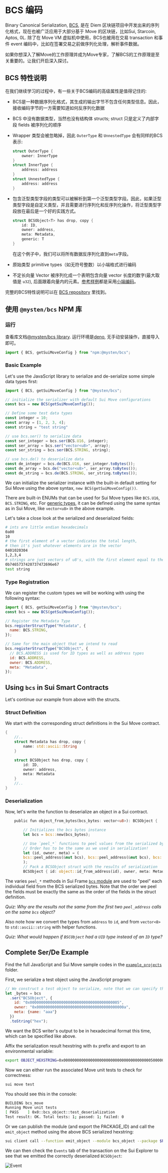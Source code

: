 # BCS 编码

Binary Canonical Serialization, [BCS](https://github.com/diem/bcs), 是在 Diem 区块链项目中开发出来的序列化格式，现在也被广泛应用于大部分基于 Move 的区块链，比如Sui, Starcoin, Aptos, 0L. 除了在 Move VM 虚拟机中使用，BCS也被用在交易 transaction 和事件 event 编码中，比如在签署交易之前做序列化处理，解析事件数据。

如果你想深入了解Move的工作原理并成为Move专家，了解BCS的工作原理是至关重要的。让我们开启深入探讨。

## BCS 特性说明

在我们继续学习的过程中，有一些关于BCS编码的高级属性是值得记住的:

- BCS是一种数据序列化格式，其生成的输出字节不包含任何类型信息。因此，接收编码字节的一方需要知道如何反序列化数据
- BCS 中没有数据类型，当然也没有结构体 structs; struct 只是定义了内部字段 fields 被序列化的顺序
- Wrapper 类型会被忽略掉，因此 `OuterType` 和 `UnnestedType` 会有同样的BCS表示:

    ```rust
    struct OuterType {
        owner: InnerType
    }
    struct InnerType {
        address: address
    }
    struct UnnestedType {
        address: address
    }
    ```
- 包含泛型类型字段的类型可以被解析到第一个泛型类型字段。因此，如果泛型类型字段是自定义类型，并且需要进行序列化和反序列化操作，将泛型类型字段放在最后是一个好的实践方式。
    ```rust
    struct BCSObject<T> has drop, copy {
        id: ID,
        owner: address,
        meta: Metadata,
        generic: T
    }
    ```
    在这个例子中，我们可以将所有数据反序列化直到`meta`字段。
- 原始类型 primitive types（如无符号整数）以小端格式进行编码
- 不定长向量 Vector 被序列化成一个表明包含向量 vector 长度的数字(最大取值是 `u32`), 后面跟着向量内的元素。[参考样例](https://github.com/diem/bcs#fixed-and-variable-length-sequences)都是采用[小端编码](https://en.wikipedia.org/wiki/LEB128)。

完整的BCS特性说明可以在 [BCS repository](https://github.com/diem/bcs) 里找到。

## 使用 `@mysten/bcs` NPM 库

### 运行

查看库文档[@mysten/bcs library](https://www.npmjs.com/package/@mysten/bcs). 运行环境是[deno](https://deno.land/), 无手动安装操作，直接导入即可。

```Typescript
import { BCS, getSuiMoveConfig } from "npm:@mysten/bcs";
```

### Basic Example

Let's use the JavaScript library to serialize and de-serialize some simple data types first:

```javascript
import { BCS, getSuiMoveConfig } from "@mysten/bcs";

// initialize the serializer with default Sui Move configurations
const bcs = new BCS(getSuiMoveConfig());

// Define some test data types
const integer = 10;
const array = [1, 2, 3, 4];
const string = "test string"

// use bcs.ser() to serialize data
const ser_integer = bcs.ser(BCS.U16, integer);
const ser_array = bcs.ser("vector<u8>", array);
const ser_string = bcs.ser(BCS.STRING, string);

// use bcs.de() to deserialize data
const de_integer = bcs.de(BCS.U16, ser_integer.toBytes());
const de_array = bcs.de("vector<u8>", ser_array.toBytes());
const de_string = bcs.de(BCS.STRING, ser_string.toBytes());

```

We can initialize the serializer instance with the built-in default setting for Sui Move using the above syntax, `new BCS(getSuiMoveConfig())`. 

There are built-in ENUMs that can be used for Sui Move types like `BCS.U16`, `BCS.STRING`, etc. For [generic types](../../../unit-three/lessons/2_intro_to_generics.md), it can be defined using the same syntax as in Sui Move, like `vector<u8>` in the above example. 

Let's take a close look at the serialized and deserialized fields:

```bash
# ints are little endian hexadecimals
0a00
10
# the first element of a vector indicates the total length,
# then it's just whatever elements are in the vector
0401020304
1,2,3,4
# strings are just vectors of u8's, with the first element equal to the length of the string
0b7465737420737472696e67
test string
```

### Type Registration

We can register the custom types we will be working with using the following syntax:

```javascript
import { BCS, getSuiMoveConfig } from "@mysten/bcs";
const bcs = new BCS(getSuiMoveConfig());

// Register the Metadata Type
bcs.registerStructType("Metadata", {
  name: BCS.STRING,
});

// Same for the main object that we intend to read
bcs.registerStructType("BCSObject", {
  // BCS.ADDRESS is used for ID types as well as address types
  id: BCS.ADDRESS,
  owner: BCS.ADDRESS,
  meta: "Metadata",
});
```

## Using `bcs` in Sui Smart Contracts

Let's continue our example from above with the structs. 

### Struct Definition

We start with the corresponding struct definitions in the Sui Move contract.

```rust
{
    //..
    struct Metadata has drop, copy {
        name: std::ascii::String
    }

    struct BCSObject has drop, copy {
        id: ID,
        owner: address,
        meta: Metadata
    }
    //..
}
```

### Deserialization

Now, let's write the function to deserialize an object in a Sui contract. 

```rust
    public fun object_from_bytes(bcs_bytes: vector<u8>): BCSObject {

        // Initializes the bcs bytes instance
        let bcs = bcs::new(bcs_bytes);

        // Use `peel_*` functions to peel values from the serialized bytes. 
        // Order has to be the same as we used in serialization!
        let (id, owner, meta) = (
        bcs::peel_address(&mut bcs), bcs::peel_address(&mut bcs), bcs::peel_vec_u8(&mut bcs)
        );
        // Pack a BCSObject struct with the results of serialization
        BCSObject { id: object::id_from_address(id), owner, meta: Metadata {name: std::ascii::string(meta)}  } }

```

The varies `peel_*` methods in Sui Frame [`bcs` module](https://github.com/MystenLabs/sui/blob/main/crates/sui-framework/docs/bcs.md) are used to "peel" each individual field from the BCS serialized bytes. Note that the order we peel the fields must be exactly the same as the order of the fields in the struct definition. 

_Quiz: Why are the results not the same from the first two `peel_address` calls on the same `bcs` object?_

Also note how we convert the types from `address` to `id`, and from `vector<8>` to `std::ascii::string` with helper functions.

_Quiz: What would happen if `BSCObject` had a `UID` type instead of an `ID` type?_

## Complete Ser/De Example

Find the full JavaScript and Sui Move sample codes in the [`example_projects`](../example_projects/) folder.

First, we serialize a test object using the JavaScript program:

```javascript
// We construct a test object to serialize, note that we can specify the format of the output to hex
let _bytes = bcs
  .ser("BCSObject", {
    id: "0x0000000000000000000000000000000000000005",
    owner: "0x000000000000000000000000000000000000000a",
    meta: {name: "aaa"}
  })
  .toString("hex");
```

We want the BCS writer's output to be in hexadecimal format this time, which can be specified like above. 

Affix the serialization result hexstring with `0x` prefix and export to an environmental variable:

```bash
export OBJECT_HEXSTRING=0x0000000000000000000000000000000000000005000000000000000000000000000000000000000a03616161
```

Now we can either run the associated Move unit tests to check for correctness:

```bash 
sui move test
```

You should see this in the console:

```bash
BUILDING bcs_move
Running Move unit tests
[ PASS    ] 0x0::bcs_object::test_deserialization
Test result: OK. Total tests: 1; passed: 1; failed: 0
```
Or we can publish the module (and export the PACKAGE_ID) and call the `emit_object` method using the above BCS serialized hexstring:

```bash
sui client call --function emit_object --module bcs_object --package $PACKAGE_ID --args $OBJECT_HEXSTRING --gas-budget 100000000
```

We can then check the `Events` tab of the transaction on the Sui Explorer to see that we emitted the correctly deserialized `BCSObject`:

![Event](../images/event.png)


